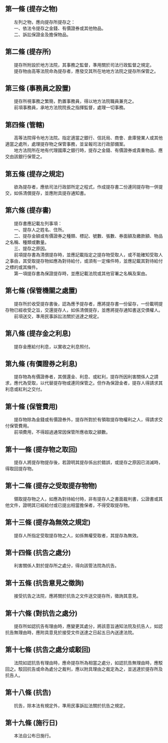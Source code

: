 第一條 (提存之物)
-----------------
　　左列之物，應向提存所提存之：  
　　一、依法令提存之金錢、有價證券或其他物品。  
　　二、訴訟保證金及擔保物品。  


第二條 (提存所)
---------------
　　提存所附設於地方法院，其事務之監督，準用關於司法行政監督之規定。  
　　提存物由高等法院命為提存者，應發交其所在地地方法院之提存所保管之。  


第三條 (事務員之設置)
---------------------
　　提存所視事務之繁簡，酌置事務員，得以地方法院職員兼充之。  
　　前項事務員，承地方法院院長之指揮監督，處理一切事務。  


第四條 (管轄)
-------------
　　高等法院得令地方法院。指定適當之銀行、信託局、商會、倉庫營業人或其他適當之處所，處理提存物之保管事務，並呈報司法行政部備案。  
　　地方法院所在地有代理國庫之銀行時，提存之金錢、有價證券或貴重物品、應交由該銀行保管之。  


第五條 (提存之規定)
-------------------
　　欲為提存者，應依司法行政部所定之程式，作成提存書二份連同提存物一併提交，如係清償提存，並應附具提存通知書。  


第六條 (提存書)
---------------
　　提存書應記載左列事項：  
　　一、提存人之姓名、住所。  
　　二、提存金額或有價證券之種類、標記、號數、張數、券面額及繳款額、物品之名稱、種類或數量。  
　　三、提存之原因。  
　　前項提存書為清償提存時，並應記載指定之提存物受取人，或不能確知受取人之事由，其受取提存物如應為對待給付，或須有一定條件時，並應記載其對待給付之標的或其條件。  
　　第一項提存書為保證提存時，並應記載法院或其他官署之名稱及案由。  


第七條 (保管機關之處置)
-----------------------
　　提存所於收受提存書後，認為應予提存者，應將提存書一份留存，一份載明提存物已經收受之旨，交還提存人，如係清償提存，並應將提存通知書送交債權人。  
　　前項送交，準用民事訴訟法關於送達之規定。  


第八條 (提存金之利息)
---------------------
　　提存金應給付利息，以實收之利息照付。  


第九條 (有價證券之利息)
-----------------------
　　提存物為有價證券者，其償還金、利息、或紅利，提存所因利害關係人之請求，應代為受取，以代替提存物或連同保管之。但作為保證金者，提存人得請求其利息或紅利之交付。  


第十條 (保管費用)
-----------------
　　提存物除為金錢或有價證券外，提存所對於有領取提存物權利之人，得請求交付保管費用。  
　　前項費用，不得超過通常因保管所應收取之額數。  


第十一條 (提存物之取回)
-----------------------
　　提存人將提存物提存後，若證明其提存係出於錯誤，或提存之原因已消滅時，得取回提存物。  


第十二條 (提存之受取提存物物)
-----------------------------
　　領取提存物之人，如應為對待給付時，非有提存人之書面裁判書，公證書或其他文件，證明其已經給付或已提出相當擔保者，不得受取提存物。  


第十三條 (提存為無效之規定)
---------------------------
　　提存人所指定受取提存物之人，如係無權受取者，其提存為無效。  


第十四條 (抗告之處分)
---------------------
　　利害關係人對於提存所之處分，得向該管法院為抗告。  


第十五條 (抗告意見之徵詢)
-------------------------
　　接受抗告之法院，應將關於抗告之文件送交提存所，徵詢其意見。  


第十六條 (對抗告之處分)
-----------------------
　　提存所如認抗告有理由時，應變更其處分，將該意旨通知法院及抗告人，如認抗告無理由時，應附具意見於接受文件送達之日起五日內送達法院。  


第十七條 (抗告之處分或駁回)
---------------------------
　　法院如認抗告有理由時，應命提存所為相當之處分，如認抗告無理由時，應駁回之。駁回抗告或命為處分之裁判，應以附具理由之裁定為之，並送達於提存所及抗告人。  


第十八條 (抗告)
---------------
　　抗告，除本法有規定外，準用民事訴訟法關於抗告之規定。  


第十九條 (施行日)
-----------------
　　本法自公布日施行。